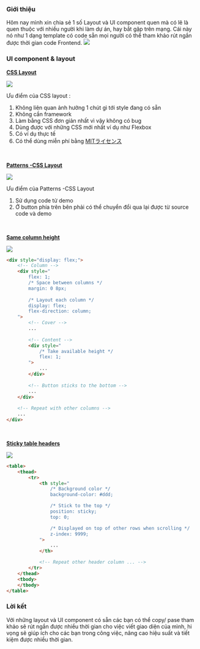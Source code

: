 ### Giới thiệu
Hôm nay mình xin chia sẻ 1 số Layout và UI component quen mà có lẽ là quen thuộc với nhiều người khi làm dự án, hay bắt gặp trên mạng. Cái này nó như 1 dạng template có code sẵn mọi người có thể tham khảo rút ngắn được thời gian code Frontend.
![](https://images.viblo.asia/88fbedcb-5ed1-49c7-93fd-9a3fbbb82f07.png)

### UI component & layout

**[CSS Layout](https://csslayout.io/)**

![](https://images.viblo.asia/f1113268-f65c-46ca-aeb3-2763704a2935.png)

Ưu điểm của CSS layout : 
1. Không liên quan ảnh hưởng 1 chút gì tới style đang có sẵn
2. Không cần framework
3. Làm bằng CSS đơn giản nhất vì vậy không có bug
4. Dùng được với những CSS mới nhất ví dụ như Flexbox
5. Có ví dụ thực tế
6. Có thể dùng miễn phí bằng [MITライセンス](https://github.com/phuoc-ng/csslayout/blob/master/LICENSE)

<br>

**[Patterns -CSS Layout](https://csslayout.io/patterns)** 

![](https://images.viblo.asia/9a0b36ef-fced-4d7b-89eb-44c77e8da98b.png)

Ưu điểm của Patterns -CSS Layout
1.  Sử dụng code từ demo
1. Ở button phía trên bên phải có thể chuyển đổi qua lại được từ source code và demo

<br>

**[Same column height](https://csslayout.io/patterns/same-height-columns)**

![](https://images.viblo.asia/a996858d-f69e-41d1-808b-6fe142ce9755.png)

```HTML
<div style="display: flex;">
    <!-- Column -->
    <div style="
        flex: 1;
        /* Space between columns */
        margin: 0 8px;
 
        /* Layout each column */
        display: flex;
        flex-direction: column;
    ">
        <!-- Cover -->
        ...
 
        <!-- Content -->
        <div style="
            /* Take available height */
            flex: 1;
        ">
            ...
        </div>
 
        <!-- Button sticks to the bottom -->
        ...
    </div>
 
    <!-- Repeat with other columns -->
    ...
</div>
```

<br>

**[Sticky table headers](https://csslayout.io/patterns/sticky-table-headers)**

![](https://images.viblo.asia/399bbe5d-ab6e-40c7-b3fe-a4981437247d.png)

```HTML
<table>
    <thead>
        <tr>
            <th style="
                /* Background color */
                background-color: #ddd;

                /* Stick to the top */
                position: sticky;
                top: 0;

                /* Displayed on top of other rows when scrolling */
                z-index: 9999;
            ">
                ...
            </th>

            <!-- Repeat other header column ... -->
        </tr>
    </thead>
    <tbody>
    </tbody>
</table>
```


### Lời kết
Với những layout và UI component có sẵn các bạn có thể copy/ pase tham khảo sẽ rút ngắn được nhiều thời gian cho việc viết giao diện của mình, hi vọng sẽ giúp ích cho các bạn trong công việc, nâng cao hiệu suất và tiết kiệm được nhiều thời gian.